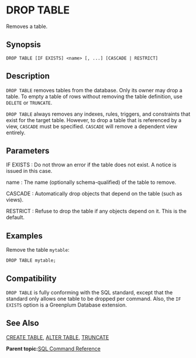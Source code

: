 # DROP TABLE 

Removes a table.

## Synopsis 

``` {#sql_command_synopsis}
DROP TABLE [IF EXISTS] <name> [, ...] [CASCADE | RESTRICT]
```

## Description 

`DROP TABLE` removes tables from the database. Only its owner may drop a table. To empty a table of rows without removing the table definition, use `DELETE` or `TRUNCATE`.

`DROP TABLE` always removes any indexes, rules, triggers, and constraints that exist for the target table. However, to drop a table that is referenced by a view, `CASCADE` must be specified. `CASCADE` will remove a dependent view entirely.

## Parameters 

IF EXISTS
:   Do not throw an error if the table does not exist. A notice is issued in this case.

name
:   The name \(optionally schema-qualified\) of the table to remove.

CASCADE
:   Automatically drop objects that depend on the table \(such as views\).

RESTRICT
:   Refuse to drop the table if any objects depend on it. This is the default.

## Examples 

Remove the table `mytable`:

```
DROP TABLE mytable;
```

## Compatibility 

`DROP TABLE` is fully conforming with the SQL standard, except that the standard only allows one table to be dropped per command. Also, the `IF EXISTS` option is a Greenplum Database extension.

## See Also 

[CREATE TABLE](CREATE_TABLE.html), [ALTER TABLE](ALTER_TABLE.html), [TRUNCATE](TRUNCATE.html)

**Parent topic:**[SQL Command Reference](../sql_commands/sql_ref.html)

